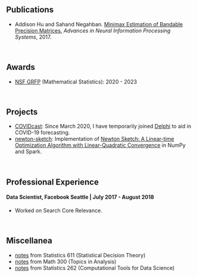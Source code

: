 ## Publications
* Addison Hu and Sahand Negahban.  [Minimax Estimation of Bandable Precision
  Matrices.](https://arxiv.org/abs/1710.07006)  _Advances in Neural
  Information Processing Systems_, 2017.

&nbsp; &nbsp;

## Awards
* [NSF GRFP](https://www.nsfgrfp.org/) (Mathematical Statistics): 2020 - 2023

&nbsp; &nbsp;

## Projects
* [COVIDcast](https://covidcast.cmu.edu): Since March 2020, I have temporarily
  joined [Delphi](https://delphi.cmu.edu/) to aid in COVID-19 forecasting.
* [newton-sketch](https://github.com/huisaddison/newton-sketch): Implementation of
  [Newton Sketch: A Linear-time Optimization Algorithm with Linear-Quadratic
  Convergence](https://arxiv.org/abs/1505.02250)
  in NumPy and Spark.

&nbsp; &nbsp;
  
## Professional Experience

#### **Data Scientist, Facebook Seattle** | July 2017 - August 2018
* Worked on Search Core Relevance.

&nbsp; &nbsp;

## Miscellanea
* [notes](pdfs/STAT611Notes.pdf) from Statistics 611 (Statistical Decision Theory)
* [notes](classnotes/math300.html) from Math 300 (Topics in Analysis)
* [notes](pdfs/STAT262Notes.pdf) from Statistics 262 (Computational Tools for
  Data Science)
